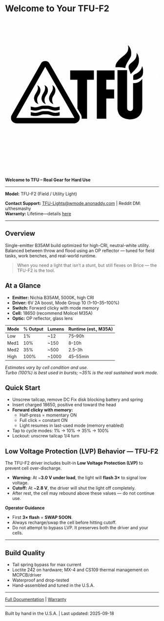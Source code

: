 # Welcome to Your TFU-F2

![TFU Logo](../TFU-LOGO.png)

**Welcome to TFU – Real Gear for Hard Use**

---

**Model:** TFU-F2 (Field / Utility Light)  

**Contact Support:** [TFU-Lights@wmode.anonaddy.com](mailto:TFU-Lights@wmode.anonaddy.com) | Reddit DM: u/thesmashy  
**Warranty:** Lifetime—details [here](https://github.com/TheSmashy/TFU/blob/main/WARRANTY.md)

---

## Overview

Single-emitter B35AM build optimized for high-CRI, neutral-white utility. Balanced between throw and flood using an OP reflector — tuned for field tasks, work benches, and real-world runtime.

> When you need a light that isn’t a stunt, but still flexes on Brice — the TFU-F2 is the tool.

## At a Glance

- **Emitter:** Nichia B35AM, 5000K, high CRI  
- **Driver:** 6V 2A boost, Mode Group 10 (1–10–35–100%)  
- **Switch:** Forward clicky with mode memory  
- **Cell:** 18650 (recommend Molicel M35A)  
- **Optic:** OP reflector, glass lens  

| Mode  | % Output | Lumens | Runtime (est., M35A) |
|-------|----------|--------|----------------------|
| Low   | 1%       | ~12    | 75–90h               |
| Med1  | 10%      | ~150   | 8–10h                |
| Med2  | 35%      | ~500   | 2.5–3h               |
| High  | 100%     | ~1000  | 45–55min             |

*Estimates vary by cell condition and use.*  
*Turbo (100%) is best used in bursts; ~35% is the real sustained work mode.*

## Quick Start
- Unscrew tailcap, remove DC Fix disk blocking battery and spring  
- Insert charged 18650, positive end toward the head  
- **Forward clicky with memory:**  
  - Half-press = momentary ON  
  - Full click = constant ON  
  - Light resumes in last-used mode (memory enabled)  
- Tap to cycle modes: 1% → 10% → 35% → 100%  
- Lockout: unscrew tailcap 1/4 turn  

## Low Voltage Protection (LVP) Behavior — TFU-F2

The TFU-F2 driver includes built-in **Low Voltage Protection (LVP)** to prevent cell over-discharge.

- **Warning:** At ~**3.0 V under load**, the light will **flash 3×** to signal low voltage.  
- **Cutoff:** At ~**2.8 V**, the driver will shut the light off completely.  
- After rest, the cell may rebound above these values — do not continue use.  

**Operator Guidance**  
- First **3× flash** = **SWAP SOON**.  
- Always recharge/swap the cell before hitting cutoff.  
- Do not attempt to bypass LVP. It preserves both the driver and your cells.

---

## Build Quality

- Tail spring bypass for max current  
- Loctite 242 on hardware; MX-4 and CS109 thermal management on MCPCB/driver  
- Waterproof and drop-tested  
- Hand-assembled and tuned in the U.S.A.

---

[Full Documentation](https://github.com/TheSmashy/TFU) | [Warranty](https://github.com/TheSmashy/TFU/blob/main/WARRANTY.md)

---

Built by hand in the U.S.A. | Last updated: 2025-09-18
